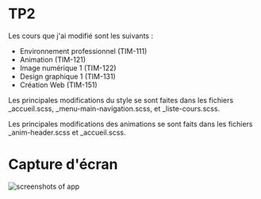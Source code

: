 # TP2

Les cours que j'ai modifié sont les suivants :

- Environnement professionnel (TIM-111)
- Animation (TIM-121)
- Image numérique 1 (TIM-122)
- Design graphique 1 (TIM-131)
- Création Web (TIM-151)

Les principales modifications du style se sont faites dans les fichiers _accueil.scss, _menu-main-navigation.scss, et _liste-cours.scss.

Les principales modifications des animations se sont faits dans les fichiers _anim-header.scss et _accueil.scss.

# Capture d'écran

![screenshots of app](.Capture.PNG)

